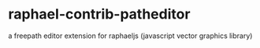raphael-contrib-patheditor
==========================

a freepath editor extension for raphaeljs (javascript vector graphics library)
